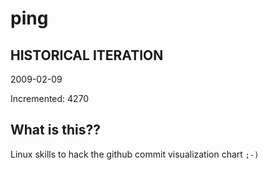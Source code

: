 # ping

## HISTORICAL ITERATION
2009-02-09

Incremented: 4270

## What is this?? 
Linux skills to hack the github commit visualization chart `;-)`
